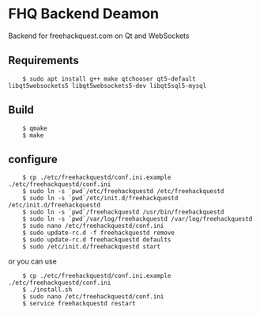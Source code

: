 # FHQ Backend Deamon

Backend for freehackquest.com on Qt and WebSockets

## Requirements

        $ sudo apt install g++ make qtchooser qt5-default libqt5websockets5 libqt5websockets5-dev libqt5sql5-mysql

## Build

        $ qmake
        $ make

## configure

        $ cp ./etc/freehackquestd/conf.ini.example ./etc/freehackquestd/conf.ini
        $ sudo ln -s `pwd`/etc/freehackquestd /etc/freehackquestd
        $ sudo ln -s `pwd`/etc/init.d/freehackquestd /etc/init.d/freehackquestd
        $ sudo ln -s `pwd`/freehackquestd /usr/bin/freehackquestd
        $ sudo ln -s `pwd`/var/log/freehackquestd /var/log/freehackquestd
        $ sudo nano /etc/freehackquestd/conf.ini
        $ sudo update-rc.d -f freehackquestd remove
        $ sudo update-rc.d freehackquestd defaults
        $ sudo /etc/init.d/freehackquestd start

or you can use

		$ cp ./etc/freehackquestd/conf.ini.example ./etc/freehackquestd/conf.ini
		$ ./install.sh
		$ sudo nano /etc/freehackquestd/conf.ini
		$ service freehackquestd restart
